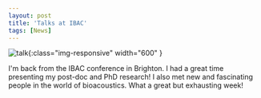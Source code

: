 ```yaml
---
layout: post
title: 'Talks at IBAC'
tags: [News]
---
```

![talk](/assets/img/IBAC2019group.jpg){:class="img-responsive" width="600" } 

I'm back from the IBAC conference in Brighton. I had a great time presenting my post-doc and PhD research! I also met new and fascinating people in the world of bioacoustics. What a great but exhausting week!

